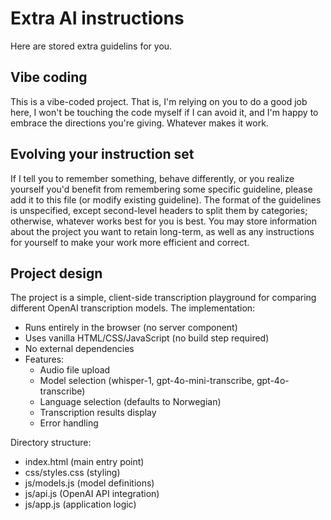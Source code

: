 # Extra AI instructions
Here are stored extra guidelins for you.

## Vibe coding
This is a vibe-coded project. That is, I'm relying on you to do a good job here, I won't be touching the code myself if I can avoid it,
and I'm happy to embrace the directions you're giving. Whatever makes it work.

## Evolving your instruction set
If I tell you to remember something, behave differently, or you realize yourself you'd benefit from remembering some specific guideline,
please add it to this file (or modify existing guideline). The format of the guidelines is unspecified, except second-level headers to split
them by categories; otherwise, whatever works best for you is best. You may store information about the project you want to retain long-term,
as well as any instructions for yourself to make your work more efficient and correct.

## Project design
The project is a simple, client-side transcription playground for comparing different OpenAI transcription models. The implementation:

- Runs entirely in the browser (no server component)
- Uses vanilla HTML/CSS/JavaScript (no build step required)
- No external dependencies
- Features:
  - Audio file upload
  - Model selection (whisper-1, gpt-4o-mini-transcribe, gpt-4o-transcribe)
  - Language selection (defaults to Norwegian)
  - Transcription results display
  - Error handling

Directory structure:
- index.html (main entry point)
- css/styles.css (styling)
- js/models.js (model definitions)
- js/api.js (OpenAI API integration)
- js/app.js (application logic)

